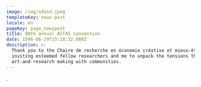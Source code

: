 ```yaml
---
image: /img/sdasd.jpeg
templateKey: news-post
locale: en
pageKey: page_newspost
title: 90th annual ACFAS Convention
date: 1596-06-29T15:18:32.000Z
description: >-
  Thank you to the Chaire de recherche en économie créative et mieux-être for
  inviting esteemed fellow researchers and me to unpack the tensions that lie in
  art-and-research making with communities.
---
```

.
